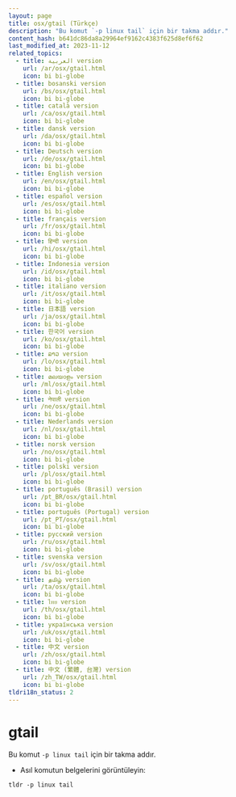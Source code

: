 ```yaml
---
layout: page
title: osx/gtail (Türkçe)
description: "Bu komut `-p linux tail` için bir takma addır."
content_hash: b641dc86da8a29964ef9162c4383f625d8ef6f62
last_modified_at: 2023-11-12
related_topics:
  - title: العربية version
    url: /ar/osx/gtail.html
    icon: bi bi-globe
  - title: bosanski version
    url: /bs/osx/gtail.html
    icon: bi bi-globe
  - title: català version
    url: /ca/osx/gtail.html
    icon: bi bi-globe
  - title: dansk version
    url: /da/osx/gtail.html
    icon: bi bi-globe
  - title: Deutsch version
    url: /de/osx/gtail.html
    icon: bi bi-globe
  - title: English version
    url: /en/osx/gtail.html
    icon: bi bi-globe
  - title: español version
    url: /es/osx/gtail.html
    icon: bi bi-globe
  - title: français version
    url: /fr/osx/gtail.html
    icon: bi bi-globe
  - title: हिन्दी version
    url: /hi/osx/gtail.html
    icon: bi bi-globe
  - title: Indonesia version
    url: /id/osx/gtail.html
    icon: bi bi-globe
  - title: italiano version
    url: /it/osx/gtail.html
    icon: bi bi-globe
  - title: 日本語 version
    url: /ja/osx/gtail.html
    icon: bi bi-globe
  - title: 한국어 version
    url: /ko/osx/gtail.html
    icon: bi bi-globe
  - title: ລາວ version
    url: /lo/osx/gtail.html
    icon: bi bi-globe
  - title: മലയാളം version
    url: /ml/osx/gtail.html
    icon: bi bi-globe
  - title: नेपाली version
    url: /ne/osx/gtail.html
    icon: bi bi-globe
  - title: Nederlands version
    url: /nl/osx/gtail.html
    icon: bi bi-globe
  - title: norsk version
    url: /no/osx/gtail.html
    icon: bi bi-globe
  - title: polski version
    url: /pl/osx/gtail.html
    icon: bi bi-globe
  - title: português (Brasil) version
    url: /pt_BR/osx/gtail.html
    icon: bi bi-globe
  - title: português (Portugal) version
    url: /pt_PT/osx/gtail.html
    icon: bi bi-globe
  - title: русский version
    url: /ru/osx/gtail.html
    icon: bi bi-globe
  - title: svenska version
    url: /sv/osx/gtail.html
    icon: bi bi-globe
  - title: தமிழ் version
    url: /ta/osx/gtail.html
    icon: bi bi-globe
  - title: ไทย version
    url: /th/osx/gtail.html
    icon: bi bi-globe
  - title: українська version
    url: /uk/osx/gtail.html
    icon: bi bi-globe
  - title: 中文 version
    url: /zh/osx/gtail.html
    icon: bi bi-globe
  - title: 中文 (繁體, 台灣) version
    url: /zh_TW/osx/gtail.html
    icon: bi bi-globe
tldri18n_status: 2
---
```

# gtail

Bu komut `-p linux tail` için bir takma addır.

- Asıl komutun belgelerini görüntüleyin:

`tldr -p linux tail`
